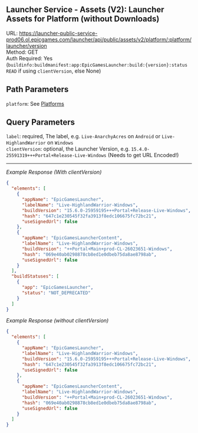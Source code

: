 ## Launcher Service - Assets (V2): Launcher Assets for Platform (without Downloads)

URL: https://launcher-public-service-prod06.ol.epicgames.com/launcher/api/public/assets/v2/platform/:platform/launcher/version \
Method: GET \
Auth Required: Yes (`buildinfo:buildmanifest:app:EpicGamesLauncher:build:{version}:status READ` if using `clientVersion`, else None)

## Path Parameters

`platform`: See [Platforms](../../../README.md#data)

## Query Parameters

`label`: required, The label, e.g. `Live-AnarchyAcres` on `Android` or `Live-HighlandWarrior` on `Windows` <br/>
`clientVersion`: optional, the Launcher Version, e.g. `15.4.0-25591319+++Portal+Release-Live-Windows` (Needs to get URL Encoded!)

---

_Example Response (With clientVersion)_

```json
{
  "elements": [
    {
      "appName": "EpicGamesLauncher",
      "labelName": "Live-HighlandWarrior-Windows",
      "buildVersion": "15.6.0-25959195+++Portal+Release-Live-Windows",
      "hash": "647c1e230545f32fa3913f8edc106675fc72bc21",
      "useSignedUrl": false
    },
    {
      "appName": "EpicGamesLauncherContent",
      "labelName": "Live-HighlandWarrior-Windows",
      "buildVersion": "++Portal+Main+prod-CL-26023651-Windows",
      "hash": "069e40ab0298878cb8ed1e0dbeb75da8ae8798ab",
      "useSignedUrl": false
    }
  ],
  "buildStatuses": [
    {
      "app": "EpicGamesLauncher",
      "status": "NOT_DEPRECATED"
    }
  ]
}
```

_Example Response (without clientVersion)_

```json
{
  "elements": [
    {
      "appName": "EpicGamesLauncher",
      "labelName": "Live-HighlandWarrior-Windows",
      "buildVersion": "15.6.0-25959195+++Portal+Release-Live-Windows",
      "hash": "647c1e230545f32fa3913f8edc106675fc72bc21",
      "useSignedUrl": false
    },
    {
      "appName": "EpicGamesLauncherContent",
      "labelName": "Live-HighlandWarrior-Windows",
      "buildVersion": "++Portal+Main+prod-CL-26023651-Windows",
      "hash": "069e40ab0298878cb8ed1e0dbeb75da8ae8798ab",
      "useSignedUrl": false
    }
  ]
}
```
